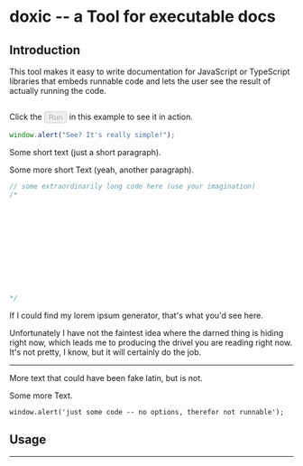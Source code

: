 
# doxic -- a Tool for executable docs

## Introduction

This tool makes it easy to write documentation for JavaScript or TypeScript
libraries that embeds runnable code and lets the user see the result
of actually running the code.

~~~
~~~

Click the <button disabled>Run</button> in this example to see it in action.
~~~ javascript { runnable: true }
window.alert("See? It's really simple!");
~~~


Some short text (just a short paragraph).

Some more short Text (yeah, another paragraph).

~~~ javascript { runnable: true }
// some extraordinarily long code here (use your imagination)
/*












*/
~~~

If I could find my lorem ipsum generator, that's what you'd see here.

Unfortunately I have not the faintest idea where the darned thing
is hiding right now, which leads me to producing the drivel you are
reading right now. It's not pretty, I know, but it will certainly do
the job.

---

More text that could have been fake latin, but is not.

Some more Text.

    window.alert('just some code -- no options, therefor not runnable');

## Usage

***

